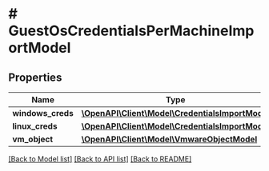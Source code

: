 # # GuestOsCredentialsPerMachineImportModel

## Properties

Name | Type | Description | Notes
------------ | ------------- | ------------- | -------------
**windows_creds** | [**\OpenAPI\Client\Model\CredentialsImportModel**](CredentialsImportModel.md) |  | [optional]
**linux_creds** | [**\OpenAPI\Client\Model\CredentialsImportModel**](CredentialsImportModel.md) |  | [optional]
**vm_object** | [**\OpenAPI\Client\Model\VmwareObjectModel**](VmwareObjectModel.md) |  |

[[Back to Model list]](../../README.md#models) [[Back to API list]](../../README.md#endpoints) [[Back to README]](../../README.md)
